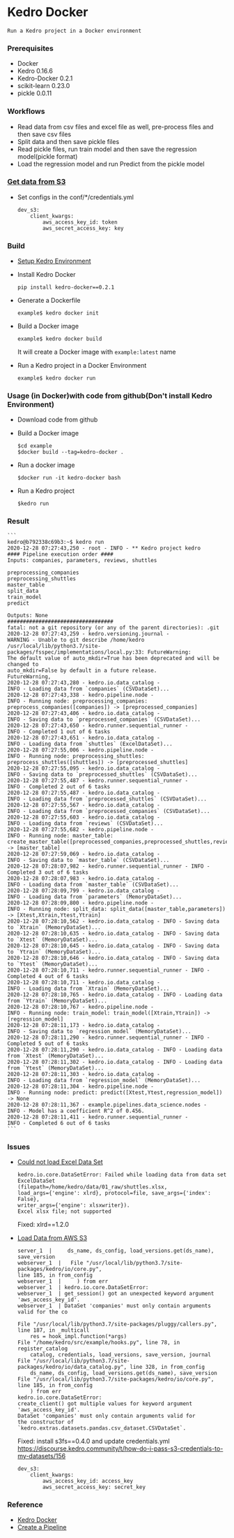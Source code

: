 # Kedro Docker
    Run a Kedro project in a Docker environment

### Prerequisites
+ Docker
+ Kedro 0.16.6
+ Kedro-Docker 0.2.1
+ scikit-learn 0.23.0
+ pickle 0.0.11

### Workflows
+ Read data from csv files and excel file as well, pre-process files and then save csv files
+ Split data and then save pickle files
+ Read pickle files, run train model and then save the regression model(pickle format)
+ Load the regression model and run Predict from the pickle model


### [Get data from S3](../../tree/feature/getting-data-from-s3)
+ Set configs in the conf/*/credentials.yml
    ```
    dev_s3:
        client_kwargs:
            aws_access_key_id: token
            aws_secret_access_key: key
    ```

### Build
+ [Setup Kedro Environment](https://kedro.readthedocs.io/en/0.16.6/02_get_started/01_prerequisites.html)

+ Install Kedro Docker
    ```
    pip install kedro-docker==0.2.1
    ```

+ Generate a Dockerfile
    ```
    example$ kedro docker init
    ```

+ Build a Docker image
    ```
    example$ kedro docker build
    ```
    It will create a Docker image with `example:latest` name

+ Run a Kedro project in a Docker Environment
    ```
    example$ kedro docker run
    ```

### Usage (in Docker)with code from github(Don't install Kedro Environment)
+ Download code from github
+ Build a Docker image
    ```
    $cd example
    $docker build --tag=kedro-docker .
    ```

+ Run a docker image
    ```
    $docker run -it kedro-docker bash
    ```

+ Run a Kedro project
    ```
    $kedro run
    ```

### Result
    ```
    kedro@b792338c69b3:~$ kedro run
    2020-12-28 07:27:43,250 - root - INFO - ** Kedro project kedro
    #### Pipeline execution order ####
    Inputs: companies, parameters, reviews, shuttles

    preprocessing_companies
    preprocessing_shuttles
    master_table
    split_data
    train_model
    predict

    Outputs: None
    ##################################
    fatal: not a git repository (or any of the parent directories): .git
    2020-12-28 07:27:43,259 - kedro.versioning.journal -
    WARNING - Unable to git describe /home/kedro
    /usr/local/lib/python3.7/site-packages/fsspec/implementations/local.py:33: FutureWarning:
    The default value of auto_mkdir=True has been deprecated and will be changed to
    auto_mkdir=False by default in a future release.
    FutureWarning,
    2020-12-28 07:27:43,280 - kedro.io.data_catalog -
    INFO - Loading data from `companies` (CSVDataSet)...
    2020-12-28 07:27:43,338 - kedro.pipeline.node -
    INFO - Running node: preprocessing_companies: preprocess_companies([companies]) -> [preprocessed_companies]
    2020-12-28 07:27:43,406 - kedro.io.data_catalog -
    INFO - Saving data to `preprocessed_companies` (CSVDataSet)...
    2020-12-28 07:27:43,650 - kedro.runner.sequential_runner -
    INFO - Completed 1 out of 6 tasks
    2020-12-28 07:27:43,651 - kedro.io.data_catalog -
    INFO - Loading data from `shuttles` (ExcelDataSet)...
    2020-12-28 07:27:55,006 - kedro.pipeline.node -
    INFO - Running node: preprocessing_shuttles: preprocess_shuttles([shuttles]) -> [preprocessed_shuttles]
    2020-12-28 07:27:55,095 - kedro.io.data_catalog -
    INFO - Saving data to `preprocessed_shuttles` (CSVDataSet)...
    2020-12-28 07:27:55,487 - kedro.runner.sequential_runner -
    INFO - Completed 2 out of 6 tasks
    2020-12-28 07:27:55,487 - kedro.io.data_catalog -
    INFO - Loading data from `preprocessed_shuttles` (CSVDataSet)...
    2020-12-28 07:27:55,567 - kedro.io.data_catalog -
    INFO - Loading data from `preprocessed_companies` (CSVDataSet)...
    2020-12-28 07:27:55,603 - kedro.io.data_catalog -
    INFO - Loading data from `reviews` (CSVDataSet)...
    2020-12-28 07:27:55,682 - kedro.pipeline.node -
    INFO - Running node: master_table:
    create_master_table([preprocessed_companies,preprocessed_shuttles,reviews]) -> [master_table]
    2020-12-28 07:27:59,069 - kedro.io.data_catalog -
    INFO - Saving data to `master_table` (CSVDataSet)...
    2020-12-28 07:28:07,982 - kedro.runner.sequential_runner - INFO - Completed 3 out of 6 tasks
    2020-12-28 07:28:07,983 - kedro.io.data_catalog -
    INFO - Loading data from `master_table` (CSVDataSet)...
    2020-12-28 07:28:09,799 - kedro.io.data_catalog -
    INFO - Loading data from `parameters` (MemoryDataSet)...
    2020-12-28 07:28:09,800 - kedro.pipeline.node -
    INFO - Running node: split_data: split_data([master_table,parameters]) -> [Xtest,Xtrain,Ytest,Ytrain]
    2020-12-28 07:28:10,562 - kedro.io.data_catalog - INFO - Saving data to `Xtrain` (MemoryDataSet)...
    2020-12-28 07:28:10,635 - kedro.io.data_catalog - INFO - Saving data to `Xtest` (MemoryDataSet)...
    2020-12-28 07:28:10,645 - kedro.io.data_catalog - INFO - Saving data to `Ytrain` (MemoryDataSet)...
    2020-12-28 07:28:10,646 - kedro.io.data_catalog - INFO - Saving data to `Ytest` (MemoryDataSet)...
    2020-12-28 07:28:10,711 - kedro.runner.sequential_runner - INFO - Completed 4 out of 6 tasks
    2020-12-28 07:28:10,711 - kedro.io.data_catalog -
    INFO - Loading data from `Xtrain` (MemoryDataSet)...
    2020-12-28 07:28:10,765 - kedro.io.data_catalog - INFO - Loading data from `Ytrain` (MemoryDataSet)...
    2020-12-28 07:28:10,767 - kedro.pipeline.node -
    INFO - Running node: train_model: train_model([Xtrain,Ytrain]) -> [regression_model]
    2020-12-28 07:28:11,173 - kedro.io.data_catalog -
    INFO - Saving data to `regression_model` (MemoryDataSet)...
    2020-12-28 07:28:11,290 - kedro.runner.sequential_runner - INFO - Completed 5 out of 6 tasks
    2020-12-28 07:28:11,290 - kedro.io.data_catalog - INFO - Loading data from `Xtest` (MemoryDataSet)...
    2020-12-28 07:28:11,302 - kedro.io.data_catalog - INFO - Loading data from `Ytest` (MemoryDataSet)...
    2020-12-28 07:28:11,303 - kedro.io.data_catalog -
    INFO - Loading data from `regression_model` (MemoryDataSet)...
    2020-12-28 07:28:11,304 - kedro.pipeline.node -
    INFO - Running node: predict: predict([Xtest,Ytest,regression_model]) -> None
    2020-12-28 07:28:11,367 - example.pipelines.data_science.nodes -
    INFO - Model has a coefficient R^2 of 0.456.
    2020-12-28 07:28:11,411 - kedro.runner.sequential_runner -
    INFO - Completed 6 out of 6 tasks
    ```

### Issues
+ [Could not load Excel Data Set](https://exerror.com/xlrd-biffh-xlrderror-excel-xlsx-file-not-supported/)
    ```
    kedro.io.core.DataSetError: Failed while loading data from data set ExcelDataSet
    (filepath=/home/kedro/data/01_raw/shuttles.xlsx,
    load_args={'engine': xlrd}, protocol=file, save_args={'index': False},
    writer_args={'engine': xlsxwriter}).
    Excel xlsx file; not supported
    ```
    Fixed: xlrd==1.2.0

+ [Load Data from AWS S3](https://github.com/quantumblacklabs/kedro/issues/309)
    ```
    server_1  |     ds_name, ds_config, load_versions.get(ds_name), save_version
    webserver_1  |   File "/usr/local/lib/python3.7/site-packages/kedro/io/core.py",
    line 185, in from_config
    webserver_1  |     ) from err
    webserver_1  | kedro.io.core.DataSetError:
    webserver_1  | get_session() got an unexpected keyword argument 'aws_access_key_id'.
    webserver_1  | DataSet 'companies' must only contain arguments valid for the co
    ```

    ```
    File "/usr/local/lib/python3.7/site-packages/pluggy/callers.py", line 187, in _multicall
        res = hook_impl.function(*args)
    File "/home/kedro/src/example/hooks.py", line 78, in register_catalog
        catalog, credentials, load_versions, save_version, journal
    File "/usr/local/lib/python3.7/site-packages/kedro/io/data_catalog.py", line 328, in from_config
        ds_name, ds_config, load_versions.get(ds_name), save_version
    File "/usr/local/lib/python3.7/site-packages/kedro/io/core.py", line 185, in from_config
        ) from err
    kedro.io.core.DataSetError:
    create_client() got multiple values for keyword argument 'aws_access_key_id'.
    DataSet 'companies' must only contain arguments valid for
    the constructor of `kedro.extras.datasets.pandas.csv_dataset.CSVDataSet`.
    ```

    Fixed: install s3fs==0.4.0 and update credentials.yml
    https://discourse.kedro.community/t/how-do-i-pass-s3-credentials-to-my-datasets/156

    ```
    dev_s3:
        client_kwargs:
            aws_access_key_id: access_key
            aws_secret_access_key: secret_key
    ```

### Reference
+ [Kedro Docker](https://github.com/quantumblacklabs/kedro-docker)
+ [Create a Pipeline](https://kedro.readthedocs.io/en/0.16.6/03_tutorial/04_create_pipelines.html)